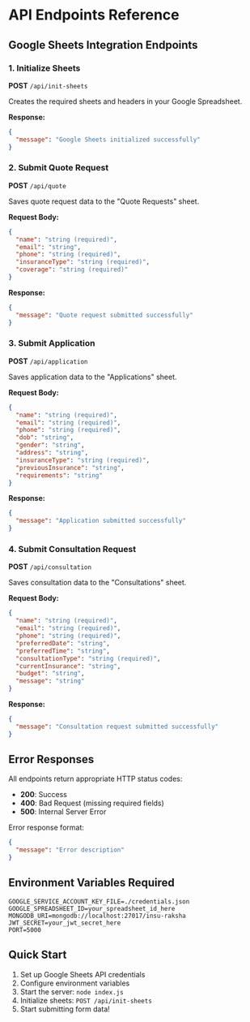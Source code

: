 # API Endpoints Reference

## Google Sheets Integration Endpoints

### 1. Initialize Sheets
**POST** `/api/init-sheets`

Creates the required sheets and headers in your Google Spreadsheet.

**Response:**
```json
{
  "message": "Google Sheets initialized successfully"
}
```

### 2. Submit Quote Request
**POST** `/api/quote`

Saves quote request data to the "Quote Requests" sheet.

**Request Body:**
```json
{
  "name": "string (required)",
  "email": "string",
  "phone": "string (required)",
  "insuranceType": "string (required)",
  "coverage": "string (required)"
}
```

**Response:**
```json
{
  "message": "Quote request submitted successfully"
}
```

### 3. Submit Application
**POST** `/api/application`

Saves application data to the "Applications" sheet.

**Request Body:**
```json
{
  "name": "string (required)",
  "email": "string (required)",
  "phone": "string (required)",
  "dob": "string",
  "gender": "string",
  "address": "string",
  "insuranceType": "string (required)",
  "previousInsurance": "string",
  "requirements": "string"
}
```

**Response:**
```json
{
  "message": "Application submitted successfully"
}
```

### 4. Submit Consultation Request
**POST** `/api/consultation`

Saves consultation data to the "Consultations" sheet.

**Request Body:**
```json
{
  "name": "string (required)",
  "email": "string (required)",
  "phone": "string (required)",
  "preferredDate": "string",
  "preferredTime": "string",
  "consultationType": "string (required)",
  "currentInsurance": "string",
  "budget": "string",
  "message": "string"
}
```

**Response:**
```json
{
  "message": "Consultation request submitted successfully"
}
```

## Error Responses

All endpoints return appropriate HTTP status codes:

- **200**: Success
- **400**: Bad Request (missing required fields)
- **500**: Internal Server Error

Error response format:
```json
{
  "message": "Error description"
}
```

## Environment Variables Required

```env
GOOGLE_SERVICE_ACCOUNT_KEY_FILE=./credentials.json
GOOGLE_SPREADSHEET_ID=your_spreadsheet_id_here
MONGODB_URI=mongodb://localhost:27017/insu-raksha
JWT_SECRET=your_jwt_secret_here
PORT=5000
```

## Quick Start

1. Set up Google Sheets API credentials
2. Configure environment variables
3. Start the server: `node index.js`
4. Initialize sheets: `POST /api/init-sheets`
5. Start submitting form data!

